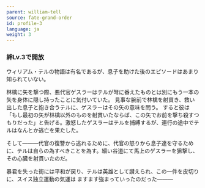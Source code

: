 ```yaml
---
parent: william-tell
source: fate-grand-order
id: profile-3
language: ja
weight: 3
---
```


### 絆Lv.3で開放

ウィリアム・テルの物語は有名であるが、息子を助けた後のエピソードはあまり知られていない。

林檎に矢を撃つ際、悪代官ゲスラーはテルが弩に番えたものとは別にもう一本の矢を身体に隠し持ったことに気付いていた。
見事な腕前で林檎を射貫き、救い出した息子と抱き合うテルに、ゲスラーはその矢の意味を問う。
すると彼は「もし最初の矢が林檎以外のものを射貫いたならば、この矢でお前を撃ち殺すつもりだった」と告げる。激怒したゲスラーはテルを捕縛するが、連行の途中でテルはなんとか逃亡を果たした。

そして―――代官の復讐から逃れるために、代官の怒りから息子達を守るために、テルは自らの為すべきことを為す。細い谷道にて馬上のゲスラーを狙撃し、その心臓を射貫いたのだ。

暴君を失った街には平和が戻り、テルは英雄として讃えられ、この一件を皮切りに、スイス独立運動の気運は
ますます強まっていったのだった―――
